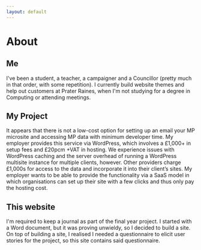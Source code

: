```yaml
---
layout: default
---
```


# About

## Me

I've been a student, a teacher, a campaigner and a Councillor (pretty much in that order, with some repetition). I currently build website themes and help out customers at Prater Raines, when I'm not studying for a degree in Computing or attending meetings.

## My Project

It appears that there is not a low-cost option for setting up an email your MP microsite and accessing MP data with minimum developer time. My employer provides this service via WordPress, which involves a £1,000+ in setup fees and £20pcm +VAT in hosting. We experience issues with WordPress caching and the server overhead of running a WordPress multisite instance for multiple clients, however. Other providers charge £1,000s for access to the data and incorporate it into their client’s sites. My employer wants to be able to provide the functionality via a SaaS model in which organisations can set up their site with a few clicks and thus only pay the hosting cost.

## This website

I'm required to keep a journal as part of the final year project. I started with a Word document, but it was proving unwieldy, so I decided to build a site. On top of building a site, I realised I needed a questionnaire to elicit user stories for the project, so this site contains said questionnaire. 
